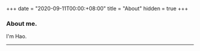 +++
date = "2020-09-11T00:00:+08:00"
title = "About"
hidden = true
+++

### About me.

I'm Hao.

***

